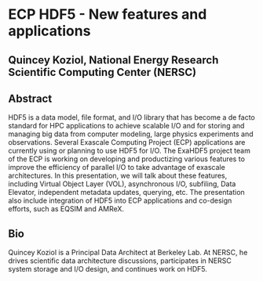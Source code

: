 # ECP HDF5 - New features and applications
## Quincey Koziol, National Energy Research Scientific Computing Center (NERSC)

## Abstract 
HDF5 is a data model, file format, and I/O library that has become a de facto standard for HPC applications to achieve scalable I/O and for storing and managing big data from computer modeling, large physics experiments and observations. Several Exascale Computing Project (ECP) applications are currently using or planning to use HDF5 for I/O. The ExaHDF5 project team of the ECP is working on developing and productizing various features to improve the efficiency of parallel I/O to take advantage of exascale architectures. In this presentation, we will talk about these features, including Virtual Object Layer (VOL), asynchronous I/O, subfiling, Data Elevator, independent metadata updates, querying, etc. The presentation also include integration of HDF5 into ECP applications and co-design efforts, such as EQSIM and AMReX.

## Bio 
Quincey Koziol is a Principal Data Architect at Berkeley Lab.  At NERSC, he drives scientific data architecture discussions, participates in NERSC system storage and I/O design, and continues work on HDF5.
